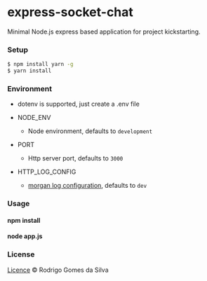 # express-socket-chat

Minimal Node.js express based application for project kickstarting.

### Setup
```bash
$ npm install yarn -g
$ yarn install
```
### Environment
* dotenv is supported, just create a .env file

* NODE_ENV
  - Node environment, defaults to `development`
* PORT
  - Http server port, defaults to `3000`
* HTTP_LOG_CONFIG
  - [morgan log configuration](https://github.com/expressjs/morgan#predefined-formats), defaults to `dev`

### Usage
#### npm install
#### node app.js

### License

[Licence](https://github.com/rodrigogs/express-seed/blob/master/LICENSE) © Rodrigo Gomes da Silva
